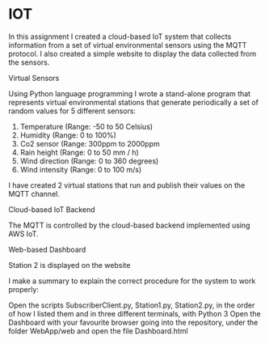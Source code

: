 # IOT

In this assignment I created a cloud-based IoT system that collects information from a 
set of virtual environmental sensors using the MQTT protocol. I also created a simple website to display the data collected from the sensors.

Virtual Sensors

Using Python language programming I wrote a stand-alone program that represents virtual environmental stations that generate periodically a set of random values for 5 different sensors:

1. Temperature (Range: -50 to 50 Celsius)
2. Humidity (Range: 0 to 100%)
3. Co2 sensor (Range: 300ppm to 2000ppm
4. Rain height (Range: 0 to 50 mm / h)
5. Wind direction (Range: 0 to 360 degrees)
6. Wind intensity (Range: 0 to 100 m/s)
 
I have created 2 virtual stations that run and publish their values on the MQTT channel.

Cloud-based IoT Backend

The MQTT is controlled by the cloud-based backend implemented using AWS IoT.

Web-based Dashboard

Station 2 is displayed on the website 

I make a summary to explain the correct procedure for the system to work properly:

Open the scripts SubscriberClient.py, Station1.py, Station2.py, in the order of how I listed them and in three different terminals, with Python 3
Open the Dashboard with your favourite browser going into the repository, under the folder WebApp/web and open the file Dashboard.html
